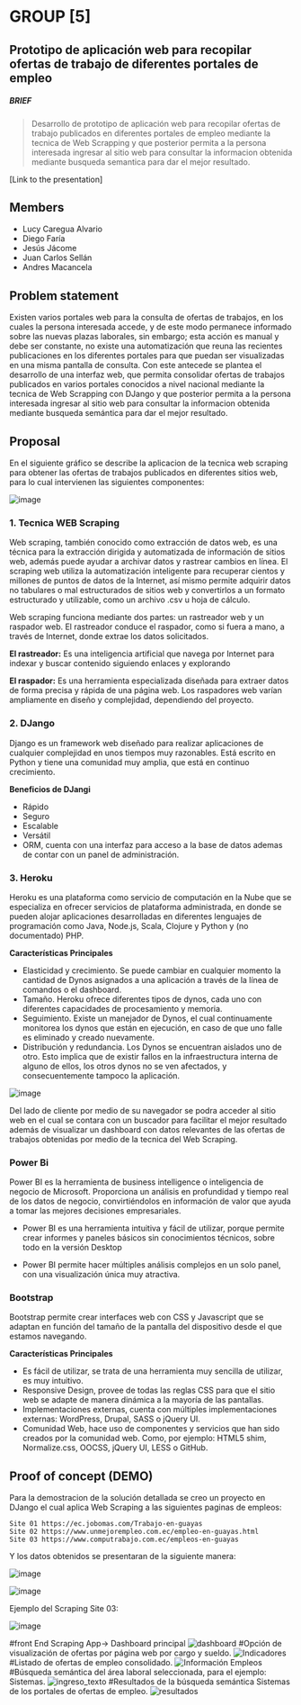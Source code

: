 # GROUP [5]


## Prototipo de aplicación web para recopilar ofertas de trabajo de diferentes portales de empleo

##### BRIEF
> Desarrollo de prototipo de aplicación web para recopilar ofertas de trabajo publicados en diferentes
portales de empleo mediante la tecnica de Web Scrapping y que posterior permita a la persona interesada ingresar al sitio web para consultar la informacion obtenida mediante busqueda semantica para dar el mejor resultado.

[Link to the presentation]

## Members

 - Lucy Caregua Alvario
 - Diego Faría
 - Jesús Jácome
 - Juan Carlos Sellán
 - Andres Macancela



## Problem statement

Existen varios portales web para la consulta de ofertas de trabajos, en los cuales la persona interesada accede, y de este modo permanece informado sobre las nuevas plazas laborales, sin embargo; esta acción es manual y debe ser constante, no existe una automatización que reuna las recientes publicaciones en los diferentes portales para que puedan ser visualizadas en una misma pantalla de consulta.
 Con este antecede se plantea el desarrollo de una interfaz web, que permita consolidar ofertas de trabajos 
publicados en varios portales conocidos a nivel nacional mediante la tecnica de Web Scrapping con DJango y que posterior permita a la persona interesada ingresar al sitio web para consultar la informacion obtenida mediante busqueda semántica para dar el mejor resultado.


## Proposal


En el siguiente gráfico se describe la aplicacion de la tecnica web scraping para obtener las ofertas de trabajos publicados en diferentes sitios web, para lo cual intervienen las siguientes componentes:

![image](https://user-images.githubusercontent.com/65081413/82743070-690f8200-9d2b-11ea-9a2f-8b0f55d021a7.png)


### 1. Tecnica WEB Scraping
Web scraping, también conocido como extracción de datos web, es una técnica para la extracción dirigida y automatizada de información de sitios web, además puede ayudar a archivar datos y rastrear cambios en línea. El scraping web utiliza la automatización inteligente para recuperar cientos y millones de puntos de datos de la Internet, así mismo permite adquirir datos no tabulares o mal estructurados de sitios web y convertirlos a un formato estructurado y utilizable, como un archivo .csv u hoja de cálculo.

Web scraping funciona mediante dos partes: un rastreador web y un raspador web. El rastreador conduce el raspador, como si fuera a mano, a través de Internet, donde extrae los datos solicitados. 

**El rastreador:**
Es una inteligencia artificial que navega por Internet para indexar y buscar contenido siguiendo enlaces y explorando

**El raspador:**
Es una herramienta especializada diseñada para extraer datos de forma precisa y rápida de una página web. Los raspadores web varían ampliamente en diseño y complejidad, dependiendo del proyecto.


### 2. DJango
Django es un framework web diseñado para realizar aplicaciones de cualquier complejidad en unos tiempos muy razonables. Está escrito en Python y tiene una comunidad muy amplia, que está en continuo crecimiento.

**Beneficios de DJangi**
* Rápido
* Seguro
* Escalable
* Versátil
* ORM, cuenta con una interfaz para acceso a la base de datos ademas de contar con un panel de administración.

### 3. Heroku
Heroku es una plataforma como servicio de computación en la Nube que se especializa en ofrecer servicios de plataforma administrada, en donde se pueden alojar aplicaciones desarrolladas en diferentes lenguajes de programación como Java, Node.js, Scala, Clojure y Python y (no documentado) PHP. 

**Características Principales** 
*	Elasticidad y crecimiento. Se puede cambiar en cualquier momento la cantidad de Dynos asignados a una aplicación a través de la línea de comandos o el dashboard.
*	Tamaño. Heroku ofrece diferentes tipos de dynos, cada uno con diferentes capacidades de procesamiento y memoria.
*	Seguimiento. Existe un manejador de Dynos, el cual continuamente monitorea los dynos que están en ejecución, en caso de que uno falle es eliminado y creado nuevamente.
*	Distribución y redundancia. Los Dynos se encuentran aislados uno de otro. Esto implica que de existir fallos en la infraestructura interna de alguno de ellos, los otros dynos no se ven afectados, y consecuentemente tampoco la aplicación.

![image](https://user-images.githubusercontent.com/65081413/82743222-0370c500-9d2e-11ea-83df-8bca4edec463.png)

Del lado de cliente por medio de su navegador se podra acceder al sitio web en el cual se contara con un buscador para facilitar el mejor resultado además de visualizar un dashboard con datos relevantes de las ofertas de trabajos obtenidas por medio de la tecnica del Web Scraping. 

### Power Bi
Power BI es la herramienta de business intelligence o inteligencia de negocio de Microsoft. Proporciona un análisis en profundidad y tiempo real de los datos de negocio, convirtiéndolos en información de valor que ayuda a tomar las mejores decisiones empresariales.

* Power BI es una herramienta intuitiva y fácil de utilizar, porque permite crear informes y paneles básicos sin conocimientos técnicos, sobre todo en la versión Desktop

* Power BI permite hacer múltiples análisis complejos en un solo panel, con una visualización única muy atractiva.

### Bootstrap
Bootstrap permite crear interfaces web con CSS y Javascript que se adaptan en función del tamaño de la pantalla del dispositivo desde el que estamos navegando.

**Características Principales** 
* Es fácil de utilizar, se trata de una herramienta muy sencilla de utilizar, es muy intuitivo.
* Responsive Design, provee de todas las reglas CSS para que el sitio web se adapte de manera dinámica a la mayoría de las pantallas.
* Implementaciones externas, cuenta con múltiples implementaciones externas: WordPress, Drupal, SASS o jQuery UI.
* Comunidad Web, hace uso de componentes y servicios que han sido creados por la comunidad web. Como, por ejemplo: HTML5 shim, Normalize.css, OOCSS, jQuery UI, LESS o GitHub.

## Proof of concept (DEMO)

Para la demostracion de la solución detallada se creo un proyecto en DJango el cual aplica Web Scraping a las siguientes paginas de empleos:

    Site 01 https://ec.jobomas.com/Trabajo-en-guayas
    Site 02 https://www.unmejorempleo.com.ec/empleo-en-guayas.html
    Site 03 https://www.computrabajo.com.ec/empleos-en-guayas

Y los datos obtenidos se presentaran de la siguiente manera:

![image](https://user-images.githubusercontent.com/65081413/82746142-0bdaf700-9d52-11ea-9006-ca12cd4e4d97.png)

![image](https://user-images.githubusercontent.com/65081413/82746132-ee0d9200-9d51-11ea-9f2e-89870d649f90.png)

Ejemplo del Scraping Site 03:

![image](https://user-images.githubusercontent.com/65081413/82746168-6b390700-9d52-11ea-820f-8f20f1e5a5f6.png)

#front End Scraping App-> Dashboard principal
![dashboard](https://user-images.githubusercontent.com/65080728/82746355-61180800-9d54-11ea-98a8-d8a4570ce468.png)
#Opción de visualización de ofertas por página web por cargo y sueldo. 
![Indicadores](https://user-images.githubusercontent.com/65080728/82746381-a2101c80-9d54-11ea-94a3-90d050a492f7.png)
#Listado de ofertas de empleo consolidado.
![Información Empleos](https://user-images.githubusercontent.com/65080728/82746414-f87d5b00-9d54-11ea-84c2-7013a487335f.png)
#Búsqueda semántica del área laboral seleccionada, para el ejemplo: Sistemas.
![ingreso_texto](https://user-images.githubusercontent.com/65080728/82746428-29f62680-9d55-11ea-8631-70876179c2d4.png)
#Resultados de la búsqueda semántica Sistemas de los portales de ofertas de empleo.
![resultados](https://user-images.githubusercontent.com/65080728/82746437-47c38b80-9d55-11ea-8a21-4cea980d42c4.png)


